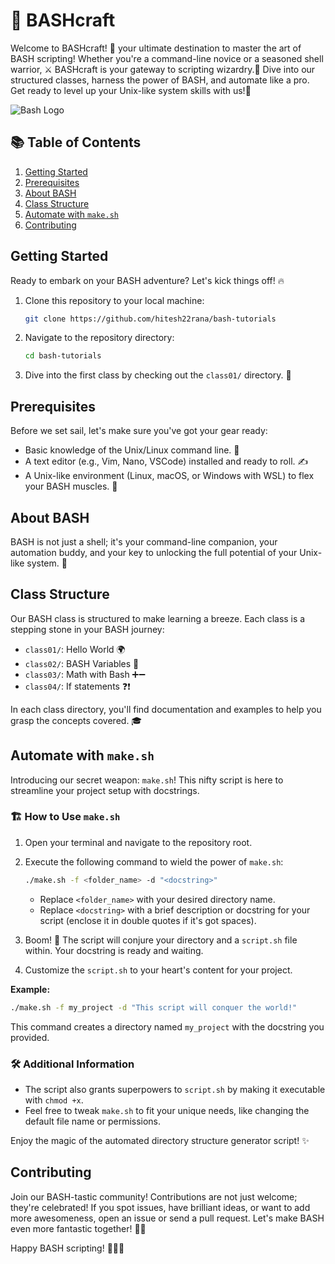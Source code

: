# 🚀 BASHcraft

Welcome to BASHcraft! 🎉 your ultimate destination to master the art of BASH scripting! Whether you're a command-line novice or a seasoned shell warrior, ⚔️ BASHcraft is your gateway to scripting wizardry.🧙 Dive into our structured classes, harness the power of BASH, and automate like a pro. Get ready to level up your Unix-like system skills with us!🚀

![Bash Logo](https://bashlogo.com/img/symbol/png/full_colored_dark.png)

## 📚 Table of Contents

1. [Getting Started](#getting-started)
2. [Prerequisites](#prerequisites)
3. [About BASH](#about-bash)
4. [Class Structure](#class-structure)
5. [Automate with `make.sh`](#automate-with-makesh)
6. [Contributing](#contributing)

## Getting Started

Ready to embark on your BASH adventure? Let's kick things off! 🔥

1. Clone this repository to your local machine:

    ```bash
    git clone https://github.com/hitesh22rana/bash-tutorials
    ```

2. Navigate to the repository directory:

    ```bash
    cd bash-tutorials
    ```

3. Dive into the first class by checking out the `class01/` directory. 📖

## Prerequisites

Before we set sail, let's make sure you've got your gear ready:

-   Basic knowledge of the Unix/Linux command line. 🐧
-   A text editor (e.g., Vim, Nano, VSCode) installed and ready to roll. ✍️
-   A Unix-like environment (Linux, macOS, or Windows with WSL) to flex your BASH muscles. 💪

## About BASH

BASH is not just a shell; it's your command-line companion, your automation buddy, and your key to unlocking the full potential of your Unix-like system. 🤖

## Class Structure

Our BASH class is structured to make learning a breeze. Each class is a stepping stone in your BASH journey:

-   `class01/`: Hello World 🌍
-   `class02/`: BASH Variables 💼
-   `class03/`: Math with Bash ➕➖
-   `class04/`: If statements ❓❗

In each class directory, you'll find documentation and examples to help you grasp the concepts covered. 🎓

## Automate with `make.sh`

Introducing our secret weapon: `make.sh`! This nifty script is here to streamline your project setup with docstrings.

### 🏗️ How to Use `make.sh`

1. Open your terminal and navigate to the repository root.

2. Execute the following command to wield the power of `make.sh`:

    ```bash
    ./make.sh -f <folder_name> -d "<docstring>"
    ```

    - Replace `<folder_name>` with your desired directory name.
    - Replace `<docstring>` with a brief description or docstring for your script (enclose it in double quotes if it's got spaces).

3. Boom! 🧨 The script will conjure your directory and a `script.sh` file within. Your docstring is ready and waiting.

4. Customize the `script.sh` to your heart's content for your project.

**Example:**

```bash
./make.sh -f my_project -d "This script will conquer the world!"
```

This command creates a directory named `my_project` with the docstring you provided.

### 🛠️ Additional Information

-   The script also grants superpowers to `script.sh` by making it executable with `chmod +x`.
-   Feel free to tweak `make.sh` to fit your unique needs, like changing the default file name or permissions.

Enjoy the magic of the automated directory structure generator script! ✨

## Contributing

Join our BASH-tastic community! Contributions are not just welcome; they're celebrated! If you spot issues, have brilliant ideas, or want to add more awesomeness, open an issue or send a pull request. Let's make BASH even more fantastic together! 🚀🌟

Happy BASH scripting! 🚀🐚🔥
